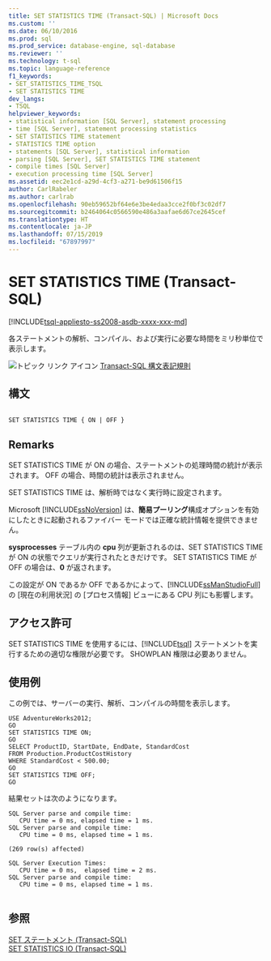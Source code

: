 ```yaml
---
title: SET STATISTICS TIME (Transact-SQL) | Microsoft Docs
ms.custom: ''
ms.date: 06/10/2016
ms.prod: sql
ms.prod_service: database-engine, sql-database
ms.reviewer: ''
ms.technology: t-sql
ms.topic: language-reference
f1_keywords:
- SET_STATISTICS_TIME_TSQL
- SET STATISTICS TIME
dev_langs:
- TSQL
helpviewer_keywords:
- statistical information [SQL Server], statement processing
- time [SQL Server], statement processing statistics
- SET STATISTICS TIME statement
- STATISTICS TIME option
- statements [SQL Server], statistical information
- parsing [SQL Server], SET STATISTICS TIME statement
- compile times [SQL Server]
- execution processing time [SQL Server]
ms.assetid: eec2e1cd-a29d-4cf3-a271-be9d61506f15
author: CarlRabeler
ms.author: carlrab
ms.openlocfilehash: 90eb59652bf64e6e3be4edaa3cce2f0bf3c02df7
ms.sourcegitcommit: b2464064c0566590e486a3aafae6d67ce2645cef
ms.translationtype: HT
ms.contentlocale: ja-JP
ms.lasthandoff: 07/15/2019
ms.locfileid: "67897997"
---
```

# <a name="set-statistics-time-transact-sql"></a>SET STATISTICS TIME (Transact-SQL)
[!INCLUDE[tsql-appliesto-ss2008-asdb-xxxx-xxx-md](../../includes/tsql-appliesto-ss2008-asdb-xxxx-xxx-md.md)]

  各ステートメントの解析、コンパイル、および実行に必要な時間をミリ秒単位で表示します。  
  
 ![トピック リンク アイコン](../../database-engine/configure-windows/media/topic-link.gif "トピック リンク アイコン") [Transact-SQL 構文表記規則](../../t-sql/language-elements/transact-sql-syntax-conventions-transact-sql.md)  
  
## <a name="syntax"></a>構文  
  
```  
  
SET STATISTICS TIME { ON | OFF }  
```  
  
## <a name="remarks"></a>Remarks  
 SET STATISTICS TIME が ON の場合、ステートメントの処理時間の統計が表示されます。 OFF の場合、時間の統計は表示されません。  
  
 SET STATISTICS TIME は、解析時ではなく実行時に設定されます。  
  
 Microsoft [!INCLUDE[ssNoVersion](../../includes/ssnoversion-md.md)] は、**簡易プーリング**構成オプションを有効にしたときに起動されるファイバー モードでは正確な統計情報を提供できません。  
  
 **sysprocesses** テーブル内の **cpu** 列が更新されるのは、SET STATISTICS TIME が ON の状態でクエリが実行されたときだけです。 SET STATISTICS TIME が OFF の場合は、**0** が返されます。  
  
 この設定が ON であるか OFF であるかによって、[!INCLUDE[ssManStudioFull](../../includes/ssmanstudiofull-md.md)] の [現在の利用状況] の [プロセス情報] ビューにある CPU 列にも影響します。  
  
## <a name="permissions"></a>アクセス許可  
 SET STATISTICS TIME を使用するには、[!INCLUDE[tsql](../../includes/tsql-md.md)] ステートメントを実行するための適切な権限が必要です。 SHOWPLAN 権限は必要ありません。  
  
## <a name="examples"></a>使用例  
 この例では、サーバーの実行、解析、コンパイルの時間を表示します。  
  
```  
USE AdventureWorks2012;  
GO         
SET STATISTICS TIME ON;  
GO  
SELECT ProductID, StartDate, EndDate, StandardCost   
FROM Production.ProductCostHistory  
WHERE StandardCost < 500.00;  
GO  
SET STATISTICS TIME OFF;  
GO  
```  
  
 結果セットは次のようになります。  
  
```  
SQL Server parse and compile time:   
   CPU time = 0 ms, elapsed time = 1 ms.  
SQL Server parse and compile time:   
   CPU time = 0 ms, elapsed time = 1 ms.  
  
(269 row(s) affected)  
  
SQL Server Execution Times:  
   CPU time = 0 ms,  elapsed time = 2 ms.  
SQL Server parse and compile time:   
   CPU time = 0 ms, elapsed time = 1 ms.  
  
```  
  
## <a name="see-also"></a>参照  
 [SET ステートメント &#40;Transact-SQL&#41;](../../t-sql/statements/set-statements-transact-sql.md)   
 [SET STATISTICS IO &#40;Transact-SQL&#41;](../../t-sql/statements/set-statistics-io-transact-sql.md)  
  
  
